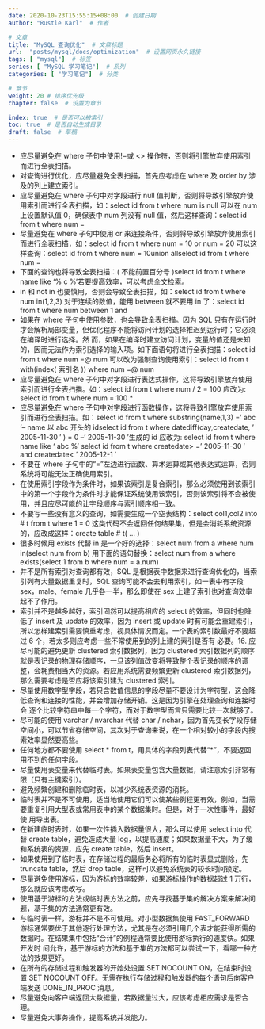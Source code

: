 ```yaml
---
date: 2020-10-23T15:55:15+08:00  # 创建日期
author: "Rustle Karl"  # 作者

# 文章
title: "MySQL 查询优化"  # 文章标题
url:  "posts/mysql/docs/optimization"  # 设置网页永久链接
tags: [ "mysql"]  # 标签
series: [ "MySQL 学习笔记"]  # 系列
categories: [ "学习笔记"]  # 分类

# 章节
weight: 20 # 排序优先级
chapter: false  # 设置为章节

index: true  # 是否可以被索引
toc: true  # 是否自动生成目录
draft: false  # 草稿
---
```


- 应尽量避免在 where 子句中使用!=或 <> 操作符，否则将引擎放弃使用索引而进行全表扫描。
- 对查询进行优化，应尽量避免全表扫描，首先应考虑在 where 及 order by 涉及的列上建立索引。
- 应尽量避免在 where 子句中对字段进行 null 值判断，否则将导致引擎放弃使用索引而进行全表扫描，如：select id from t where num is null 可以在 num 上设置默认值 0，确保表中 num 列没有 null 值，然后这样查询：select id from t where num =
- 尽量避免在 where 子句中使用 or 来连接条件，否则将导致引擎放弃使用索引而进行全表扫描，如：select id from t where num = 10 or num = 20 可以这样查询：select id from t where num = 10union allselect id from t where num =
- 下面的查询也将导致全表扫描：( 不能前置百分号 )select id from t where name like ‘% c %’若要提高效率，可以考虑全文检索。
- in 和 not in 也要慎用，否则会导致全表扫描，如：select id from t where num in(1,2,3) 对于连续的数值，能用 between 就不要用 in 了：select id from t where num between 1 and
- 如果在 where 子句中使用参数，也会导致全表扫描。因为 SQL 只有在运行时才会解析局部变量，但优化程序不能将访问计划的选择推迟到运行时；它必须在编译时进行选择。然 而，如果在编译时建立访问计划，变量的值还是未知的，因而无法作为索引选择的输入项。如下面语句将进行全表扫描：select id from t where num =@ num 可以改为强制查询使用索引：select id from t with(index( 索引名 )) where num =@ num
- 应尽量避免在 where 子句中对字段进行表达式操作，这将导致引擎放弃使用索引而进行全表扫描。如：select id from t where num / 2 = 100 应改为: select id from t where num = 100 *
- 应尽量避免在 where 子句中对字段进行函数操作，这将导致引擎放弃使用索引而进行全表扫描。如：select id from t where substring(name,1,3) =’ abc ’– name 以 abc 开头的 idselect id from t where datediff(day,createdate, ’ 2005-11-30 ′ ) = 0 –’ 2005-11-30 ′生成的 id 应改为: select id from t where name like ‘ abc %’ select id from t where createdate> =’ 2005-11-30 ′ and createdate< ’ 2005-12-1 ′
- 不要在 where 子句中的“=”左边进行函数、算术运算或其他表达式运算，否则系统将可能无法正确使用索引。
- 在使用索引字段作为条件时，如果该索引是复合索引，那么必须使用到该索引中的第一个字段作为条件时才能保证系统使用该索引，否则该索引将不会被使 用，并且应尽可能的让字段顺序与索引顺序相一致。
- 不要写一些没有意义的查询，如需要生成一个空表结构：select col1,col2 into # t from t where 1 = 0 这类代码不会返回任何结果集，但是会消耗系统资源的，应改成这样：create table # t( … )
- 很多时候用 exists 代替 in 是一个好的选择：select num from a where num in(select num from b) 用下面的语句替换：select num from a where exists(select 1 from b where num = a.num)
- 并不是所有索引对查询都有效，SQL 是根据表中数据来进行查询优化的，当索引列有大量数据重复时，SQL 查询可能不会去利用索引，如一表中有字段 sex，male、female 几乎各一半，那么即使在 sex 上建了索引也对查询效率起不了作用。
- 索引并不是越多越好，索引固然可以提高相应的 select 的效率，但同时也降低了 insert 及 update 的效率，因为 insert 或 update 时有可能会重建索引，所以怎样建索引需要慎重考虑，视具体情况而定。一个表的索引数最好不要超过 6 个，若太多则应考虑一些不常使用到的列上建的索引是否有 必要。16. 应尽可能的避免更新 clustered 索引数据列，因为 clustered 索引数据列的顺序就是表记录的物理存储顺序，一旦该列值改变将导致整个表记录的顺序的调整，会耗费相当大的资源。若应用系统需要频繁更新 clustered 索引数据列，那么需要考虑是否应将该索引建为 clustered 索引。
- 尽量使用数字型字段，若只含数值信息的字段尽量不要设计为字符型，这会降低查询和连接的性能，并会增加存储开销。这是因为引擎在处理查询和连接时会 逐个比较字符串中每一个字符，而对于数字型而言只需要比较一次就够了。
- 尽可能的使用 varchar / nvarchar 代替 char / nchar，因为首先变长字段存储空间小，可以节省存储空间，其次对于查询来说，在一个相对较小的字段内搜索效率显然要高些。
- 任何地方都不要使用 select * from t，用具体的字段列表代替“*”，不要返回用不到的任何字段。
- 尽量使用表变量来代替临时表。如果表变量包含大量数据，请注意索引非常有限（只有主键索引）。
- 避免频繁创建和删除临时表，以减少系统表资源的消耗。
- 临时表并不是不可使用，适当地使用它们可以使某些例程更有效，例如，当需要重复引用大型表或常用表中的某个数据集时。但是，对于一次性事件，最好使 用导出表。
- 在新建临时表时，如果一次性插入数据量很大，那么可以使用 select into 代替 create table，避免造成大量 log，以提高速度；如果数据量不大，为了缓和系统表的资源，应先 create table，然后 insert。
- 如果使用到了临时表，在存储过程的最后务必将所有的临时表显式删除，先 truncate table，然后 drop table，这样可以避免系统表的较长时间锁定。
- 尽量避免使用游标，因为游标的效率较差，如果游标操作的数据超过 1 万行，那么就应该考虑改写。
- 使用基于游标的方法或临时表方法之前，应先寻找基于集的解决方案来解决问题，基于集的方法通常更有效。
- 与临时表一样，游标并不是不可使用。对小型数据集使用 FAST_FORWARD 游标通常要优于其他逐行处理方法，尤其是在必须引用几个表才能获得所需的数据时。在结果集中包括“合计”的例程通常要比使用游标执行的速度快。如果开发时 间允许，基于游标的方法和基于集的方法都可以尝试一下，看哪一种方法的效果更好。
- 在所有的存储过程和触发器的开始处设置 SET NOCOUNT ON，在结束时设置 SET NOCOUNT OFF。无需在执行存储过程和触发器的每个语句后向客户端发送 DONE_IN_PROC 消息。
- 尽量避免向客户端返回大数据量，若数据量过大，应该考虑相应需求是否合理。
- 尽量避免大事务操作，提高系统并发能力。